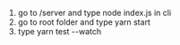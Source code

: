 1. go to /server and type node index.js in cli
2. go to root folder and type yarn start
3. type yarn test --watch
